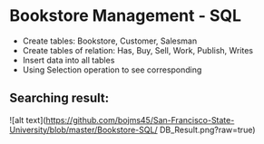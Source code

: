 # Bookstore Management - SQL
* Create tables: Bookstore, Customer, Salesman
* Create tables of relation: Has, Buy, Sell, Work, Publish, Writes
* Insert data into all tables
* Using Selection operation to see corresponding 

## Searching result:
![alt text](https://github.com/bojms45/San-Francisco-State-University/blob/master/Bookstore-SQL/
DB_Result.png?raw=true)
